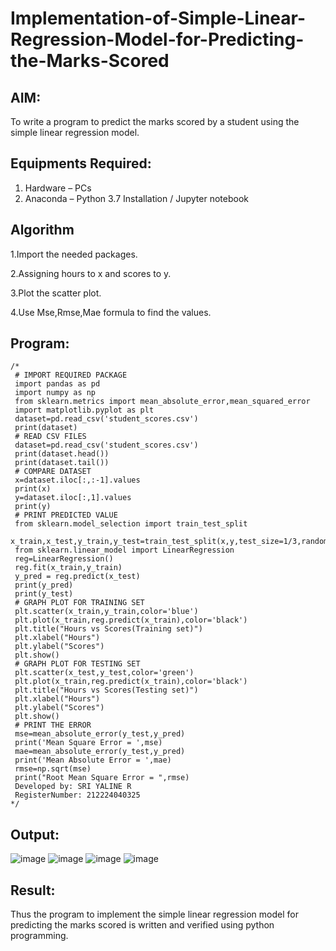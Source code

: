 # Implementation-of-Simple-Linear-Regression-Model-for-Predicting-the-Marks-Scored

## AIM:
To write a program to predict the marks scored by a student using the simple linear regression model.

## Equipments Required:
1. Hardware – PCs
2. Anaconda – Python 3.7 Installation / Jupyter notebook

## Algorithm
1.Import the needed packages. 

2.Assigning hours to x and scores to y. 

3.Plot the scatter plot. 

4.Use Mse,Rmse,Mae formula to find the values. 

## Program:
```
/*
 # IMPORT REQUIRED PACKAGE
 import pandas as pd
 import numpy as np
 from sklearn.metrics import mean_absolute_error,mean_squared_error
 import matplotlib.pyplot as plt
 dataset=pd.read_csv('student_scores.csv')
 print(dataset)
 # READ CSV FILES
 dataset=pd.read_csv('student_scores.csv')
 print(dataset.head())
 print(dataset.tail())
 # COMPARE DATASET
 x=dataset.iloc[:,:-1].values
 print(x)
 y=dataset.iloc[:,1].values
 print(y)
 # PRINT PREDICTED VALUE
 from sklearn.model_selection import train_test_split
 x_train,x_test,y_train,y_test=train_test_split(x,y,test_size=1/3,random_sta
 from sklearn.linear_model import LinearRegression
 reg=LinearRegression()
 reg.fit(x_train,y_train)
 y_pred = reg.predict(x_test)
 print(y_pred)
 print(y_test)
 # GRAPH PLOT FOR TRAINING SET
 plt.scatter(x_train,y_train,color='blue')
 plt.plot(x_train,reg.predict(x_train),color='black')
 plt.title("Hours vs Scores(Training set)")
 plt.xlabel("Hours")
 plt.ylabel("Scores")
 plt.show()
 # GRAPH PLOT FOR TESTING SET
 plt.scatter(x_test,y_test,color='green')
 plt.plot(x_train,reg.predict(x_train),color='black')
 plt.title("Hours vs Scores(Testing set)")
 plt.xlabel("Hours")
 plt.ylabel("Scores")
 plt.show()
 # PRINT THE ERROR
 mse=mean_absolute_error(y_test,y_pred)
 print('Mean Square Error = ',mse)
 mae=mean_absolute_error(y_test,y_pred)
 print('Mean Absolute Error = ',mae)
 rmse=np.sqrt(mse)
 print("Root Mean Square Error = ",rmse)
 Developed by: SRI YALINE R
 RegisterNumber: 212224040325 
*/
```

## Output:
![image](https://github.com/user-attachments/assets/3e77d6de-71f5-4582-8f17-bedc219ccec4)
![image](https://github.com/user-attachments/assets/0e5c4b0f-e0c2-4693-9ba5-d5073d4be457)
![image](https://github.com/user-attachments/assets/6b21f5fd-85d6-4bfe-8d3d-367b79fca070)
![image](https://github.com/user-attachments/assets/352b2b19-1f07-44f0-b317-0c7ccc8d07da)

## Result:
Thus the program to implement the simple linear regression model for predicting the marks scored is written and verified using python programming.
